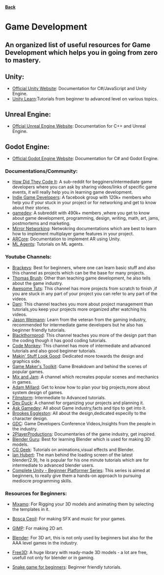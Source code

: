**[Back](/README.md/)**

# Game Development

## An organized list of useful resources for Game Development which helps you in going from zero to mastery.

## Unity:
- [Official Unity Website](https://docs.unity3d.com/Manual/index.html): Documentation for C#/JavaScript and Unity Engine.
- [Unity Learn](https://learn.unity.com/):Tutorials from beginner to advanced level on various topics.

## Unreal Engine:
- [Offcial Unreal Engine Website](https://docs.unrealengine.com/en-US/index.html): Documentation for C++ and Unreal Engine.

## Godot Engine:
- [Official Godot Engine Website](https://docs.godotengine.org/en/stable/index.html): Documentation for C# and Godot Engine.



### Documentations/Community:
- [How Did They Code It](https://www.reddit.com/r/howdidtheycodeit/): A sub-reddit for begginers/intermediate game developers where you can ask by sharing videos/links of specific game events, it will really help you in learning game development.
- [Indie Game Developers](https://www.facebook.com/groups/IndieGameDevs/about/): A facebook group with 120k+ members who help you if your stuck in your project or for networking and get to know about their stories.
- [gamedev](https://www.reddit.com/r/gamedev/): A subreddit with 490k+ members ,where you get to know about game development, programming, design, writing, math, art, jams, postmortems and marketing.
- [Mirror Networking](https://mirror-networking.com/docs/): Netwokring documentations which are best to learn how to implement multiplayer game features in your project.
- [ARCore](https://developers.google.com/ar/develop/unity): Documentation to implement AR using Unity.
- [ML Agents](https://www.immersivelimit.com/tutorials/unity-ml-agents-tutorial-list): Tutorials on ML agents.

### Youtube Channels:
- [Brackeys](https://www.youtube.com/user/Brackeys): Best for beginners, where one can learn basic stuff and also this channel as projects which can be the base for many projects.
- [Thomas Brush](https://www.youtube.com/user/thomasmbrush): Other than teaching game development, he also tells about the game industry.
- [Awesome Tuts](https://www.youtube.com/channel/UC5c-DuzPdH9iaWYdI0v0uzw): This channel has more projects from scratch to finish ,if you are stuck in any part of your project you can refer to any part of the videos.
- [Dani](https://www.youtube.com/channel/UCIabPXjvT5BVTxRDPCBBOOQ): This channel teaches you more about project management than tutorials,you keep your projects more organized after watching his videos.
- [Jason Weimann](https://www.youtube.com/channel/UCX_b3NNQN5bzExm-22-NVVg): Learn from the veteran from the gaming industry, recommended for intermediate game developers but he also has beginner friendly tutorials.
- [Blackthornprod](https://www.youtube.com/channel/UC9Z1XWw1kmnvOOFsj6Bzy2g): This channel teaches you more of the design part than the coding though it has good coding tutorials.
- [Code Monkey](https://www.youtube.com/channel/UCFK6NCbuCIVzA6Yj1G_ZqCg): This channel has more of intermediate and advanced tutorials and also good beginner tutorials.
- [Makin' Stuff Look Good](https://www.youtube.com/channel/UCEklP9iLcpExB8vp_fWQseg): Dedicated more towards the design and graphics side.
- [Game Maker's Toolkit](https://www.youtube.com/user/McBacon1337): Game Breakdown and behind the scenes of popular games.
- [Mix and Jam](https://www.youtube.com/channel/UCLyVUwlB_Hahir_VsKkGPIA): A channel which recreates popular scenes and mechanics in games.
- [Adam Millard](https://www.youtube.com/user/Thefearalcarrot): Get to know how to plan your big projects,more about system design of games.
- [Filmstorm](https://www.youtube.com/channel/UCH1svLGqmyVuCnHCHDr0EXw): Intermediate to Advanced tutorials.
- [Dev Duck](https://www.youtube.com/channel/UCKCTmact-90hXpV2ns8GSsA): A channel for organizing your projects and planning it.
- [Ask Gamedev](https://www.youtube.com/channel/UCd_lJ4zSp9wZDNyeKCWUstg): All about Game industry,facts and tips to get into it.
- [Brookes Eggleston](https://www.youtube.com/channel/UCJklo0Zl5tLV9kkk_Jd81EA): All about the design,dedicated especilly to the character design.
- [GDC](https://www.youtube.com/channel/UC0JB7TSe49lg56u6qH8y_MQ): Game Developers Conference Videos,Insights from the people in the industry.
- [2PlayerProductions](https://www.youtube.com/user/2PlayerProductions): Documentaries of the game industry, get inspired.
- [Blender Guru](https://www.youtube.com/playlist?list=PLjEaoINr3zgEq0u2MzVgAaHEBt--xLB6U): Best for learning Blender which is used for making 3D models.
- [CG Geek](https://www.youtube.com/user/Blenderfan93): Tutorials on animations,visual effects and Blender.
- [Ian Hubert](https://www.youtube.com/user/mrdodobird): The man behind the loading screen of the latest blender(2.9), he is popular for his one minute tutorials which are for intermediate to advanced blender users.
- [Complete Unity - Beginner Platformer Series](https://www.youtube.com/playlist?list=PLpj8TZGNIBNy51EtRuyix-NYGmcfkNAuH): This series is aimed at beginners, to really give them a hands-on approach to pursuing mediocre programming skills.

### Resources for Beginners:
- [Mixamo](https://www.mixamo.com/#/): For Rigging your 3D models and animating them by selecting the templates in it.
- [Bosca Ceoil](https://boscaceoil.net/): For making SFX and music for your games.
- [GIMP](https://gimp.org): For making 2D art.
- [Blender](https://www.blender.org/): For 3D art, this is not only used by beginners but also for the AAA level games in the industry.
- [Free3D](https://free3d.com): A huge library with ready-made 3D models - a lot are free, usefull not only for blender or in gaming.


- [Snake game for beginners](https://codewithharry.com/videos/python-game-development-1): Beginner friendly tutorials.











                                   
